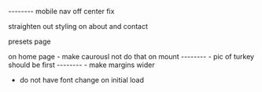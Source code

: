  -------- mobile nav off center fix 

straighten out styling on about and contact

presets page

on home page - make caurousl not do that on mount
-------- - pic of turkey should be first
-------- - make margins wider
- do not have font change on initial load

